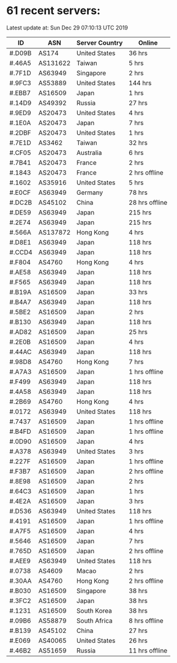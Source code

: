 # 61 recent servers:

Latest update at: Sun Dec 29 07:10:13 UTC 2019

| ID | ASN | Server Country | Online |
| -- | --- | -------------- | ------ |
| #.D09B | AS174 | United States | 36 hrs |
| #.46A5 | AS131622 | Taiwan | 5 hrs |
| #.7F1D | AS63949 | Singapore | 2 hrs |
| #.9FC3 | AS53889 | United States | 144 hrs |
| #.EBB7 | AS16509 | Japan | 1 hrs |
| #.14D9 | AS49392 | Russia | 27 hrs |
| #.9ED9 | AS20473 | United States | 4 hrs |
| #.1E0A | AS20473 | Japan | 7 hrs |
| #.2DBF | AS20473 | United States | 1 hrs |
| #.7E1D | AS3462 | Taiwan | 32 hrs |
| #.CF05 | AS20473 | Australia | 6 hrs |
| #.7B41 | AS20473 | France | 2 hrs |
| #.1843 | AS20473 | France | 2 hrs offline |
| #.1602 | AS35916 | United States | 5 hrs |
| #.E0CF | AS63949 | Germany | 78 hrs |
| #.DC2B | AS45102 | China | 28 hrs offline |
| #.DE59 | AS63949 | Japan | 215 hrs |
| #.2E74 | AS63949 | Japan | 215 hrs |
| #.566A | AS137872 | Hong Kong | 4 hrs |
| #.D8E1 | AS63949 | Japan | 118 hrs |
| #.CCD4 | AS63949 | Japan | 118 hrs |
| #.F804 | AS4760 | Hong Kong | 4 hrs |
| #.AE58 | AS63949 | Japan | 118 hrs |
| #.F565 | AS63949 | Japan | 118 hrs |
| #.B19A | AS16509 | Japan | 33 hrs |
| #.B4A7 | AS63949 | Japan | 118 hrs |
| #.5BE2 | AS16509 | Japan | 2 hrs |
| #.B130 | AS63949 | Japan | 118 hrs |
| #.AD82 | AS16509 | Japan | 25 hrs |
| #.2E0B | AS16509 | Japan | 4 hrs |
| #.44AC | AS63949 | Japan | 118 hrs |
| #.98D8 | AS4760 | Hong Kong | 7 hrs |
| #.A7A3 | AS16509 | Japan | 1 hrs offline |
| #.F499 | AS63949 | Japan | 118 hrs |
| #.4A58 | AS63949 | Japan | 118 hrs |
| #.2B69 | AS4760 | Hong Kong | 4 hrs |
| #.0172 | AS63949 | United States | 118 hrs |
| #.7437 | AS16509 | Japan | 1 hrs offline |
| #.B4FD | AS16509 | Japan | 1 hrs offline |
| #.0D90 | AS16509 | Japan | 4 hrs |
| #.A378 | AS63949 | United States | 3 hrs |
| #.227F | AS16509 | Japan | 1 hrs offline |
| #.F3B7 | AS16509 | Japan | 2 hrs offline |
| #.8E98 | AS16509 | Japan | 2 hrs |
| #.64C3 | AS16509 | Japan | 1 hrs |
| #.4E2A | AS16509 | Japan | 3 hrs |
| #.D536 | AS63949 | United States | 118 hrs |
| #.4191 | AS16509 | Japan | 1 hrs offline |
| #.A7F5 | AS16509 | Japan | 4 hrs |
| #.5646 | AS16509 | Japan | 7 hrs |
| #.765D | AS16509 | Japan | 2 hrs offline |
| #.AEE9 | AS63949 | United States | 118 hrs |
| #.0738 | AS4609 | Macao | 2 hrs |
| #.30AA | AS4760 | Hong Kong | 2 hrs offline |
| #.B030 | AS16509 | Singapore | 38 hrs |
| #.3FC2 | AS16509 | Japan | 38 hrs |
| #.1231 | AS16509 | South Korea | 38 hrs |
| #.09B6 | AS58879 | South Africa | 8 hrs offline |
| #.B139 | AS45102 | China | 27 hrs |
| #.E069 | AS40065 | United States | 26 hrs |
| #.46B2 | AS51659 | Russia | 11 hrs offline |

